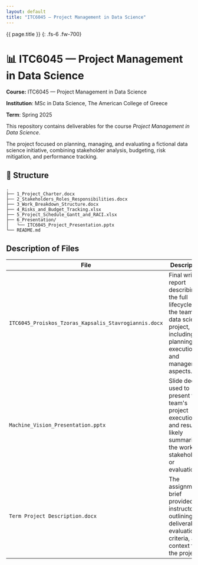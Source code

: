 ```yaml
---
layout: default
title: "ITC6045 — Project Management in Data Science"
---
```


{{ page.title }}
{: .fs-6 .fw-700}



# 📊 ITC6045 — Project Management in Data Science
**Course:** ITC6045 — Project Management in Data Science

**Institution**: MSc in Data Science, The American College of Greece  

**Term**: Spring 2025  

This repository contains deliverables for the course *Project Management in Data Science*. 

The project focused on planning, managing, and evaluating a fictional data science initiative, combining stakeholder analysis, budgeting, risk mitigation, and performance tracking.

## 📁 Structure

```plaintext
.
├── 1_Project_Charter.docx
├── 2_Stakeholders_Roles_Responsibilities.docx
├── 3_Work_Breakdown_Structure.docx
├── 4_Risks_and_Budget_Tracking.xlsx
├── 5_Project_Schedule_Gantt_and_RACI.xlsx
├── 6_Presentation/
│   └── ITC6045_Project_Presentation.pptx
└── README.md
```

## Description of Files
| File                                                  | Description                                                                                                                                   |
| ----------------------------------------------------- | --------------------------------------------------------------------------------------------------------------------------------------------- |
| `ITC6045_Proiskos_Tzoras_Kapsalis_Stavrogiannis.docx` | Final written report describing the full lifecycle of the team's data science project, including planning, execution, and management aspects. |
| `Machine_Vision_Presentation.pptx`                    | Slide deck used to present the team's project execution and results, likely summarizing the work for stakeholders or evaluation.              |
| `Term Project Description.docx`                       | The assignment brief provided by instructors, outlining deliverables, evaluation criteria, and context for the project.                       |
